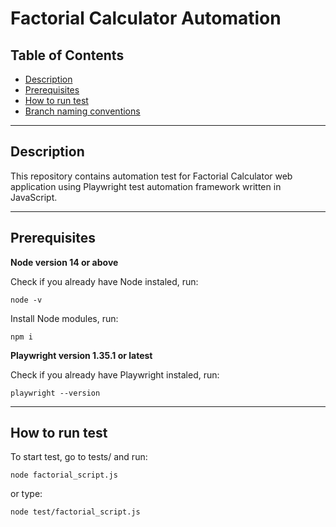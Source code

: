 # Factorial Calculator Automation

## Table of Contents

-   [Description](#description)
-   [Prerequisites](#prerequisites)
-   [How to run test](#how-to-run-test)
-   [Branch naming conventions](#branch-naming-convention)

---

## Description

This repository contains automation test for Factorial Calculator web application using Playwright test automation framework written in JavaScript.

---

## Prerequisites

**Node version 14 or above**

Check if you already have Node instaled, run:

```
node -v
```

Install Node modules, run:

```
npm i
```



**Playwright version 1.35.1 or latest**

Check if you already have Playwright instaled, run:

```
playwright --version
```

---

## How to run test

To start test, go to tests/ and run:

```
node factorial_script.js
```
or type:

```
node test/factorial_script.js
```